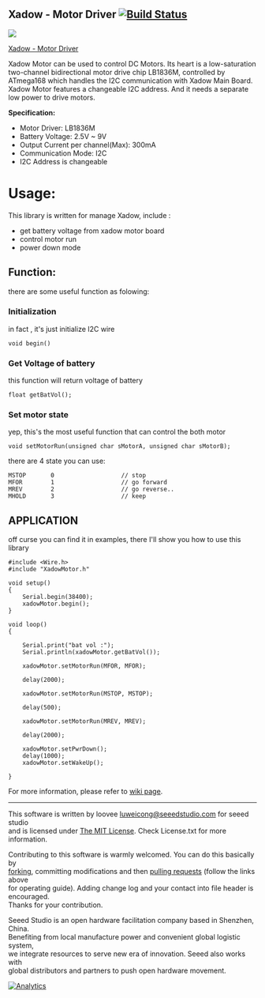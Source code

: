 Xadow - Motor Driver  [![Build Status](https://travis-ci.com/Seeed-Studio/Xadow_Motor_Driver.svg?branch=master)](https://travis-ci.com/Seeed-Studio/Xadow_Motor_Driver)
---------------------------------------------------------

![](https://statics3.seeedstudio.com/images/product/x%20motor.jpg)

[Xadow - Motor Driver](https://www.seeedstudio.com/Xadow-Motor-Driver-p-1626.html)

Xadow Motor can be used to control DC Motors. Its heart is a low-saturation two-channel bidirectional motor drive chip LB1836M, controlled by ATmega168 which handles the I2C communication with Xadow Main Board. Xadow Motor features a changeable I2C address. And it needs a separate low power to drive motors.
 
**Specification:**
- Motor Driver: LB1836M
- Battery Voltage: 2.5V ~ 9V
- Output Current per channel(Max): 300mA
- Communication Mode: I2C
- I2C Address is changeable




# Usage:

This library is written for manage Xadow, include :

* get battery voltage from xadow motor board
* control motor run
* power down mode


## Function:


there are some useful function as folowing:

### Initialization
in fact , it's just initialize I2C wire

    void begin()

### Get Voltage of battery
this function will return voltage of battery

    float getBatVol();

### Set motor state
yep, this's the most useful function that can control the both motor

    void setMotorRun(unsigned char sMotorA, unsigned char sMotorB);

there are 4 state you can use:

    MSTOP       0                   // stop
    MFOR        1                   // go forward
    MREV        2                   // go reverse..
    MHOLD       3                   // keep

## APPLICATION

off curse you can find it in examples, there I'll show you how to use this library

    #include <Wire.h>
    #include "XadowMotor.h"
    
    void setup()
    {
        Serial.begin(38400);
        xadowMotor.begin();
    }
    
    void loop()
    {
    
        Serial.print("bat vol :");
        Serial.println(xadowMotor.getBatVol());
        
        xadowMotor.setMotorRun(MFOR, MFOR);
    
        delay(2000);
    
        xadowMotor.setMotorRun(MSTOP, MSTOP);
    
        delay(500);
    
        xadowMotor.setMotorRun(MREV, MREV);
    
        delay(2000);
    
        xadowMotor.setPwrDown();
        delay(1000);
        xadowMotor.setWakeUp();
    
    }



For more information, please refer to [wiki page](http://www.seeedstudio.com/wiki/Xadow_Motor).

    
----


This software is written by loovee [luweicong@seeedstudio.com](luweicong@seeedstudio.com "luweicong@seeedstudio.com") for seeed studio<br>
and is licensed under [The MIT License](http://opensource.org/licenses/mit-license.php). Check License.txt for more information.<br>

Contributing to this software is warmly welcomed. You can do this basically by<br>
[forking](https://help.github.com/articles/fork-a-repo), committing modifications and then [pulling requests](https://help.github.com/articles/using-pull-requests) (follow the links above<br>
for operating guide). Adding change log and your contact into file header is encouraged.<br>
Thanks for your contribution.

Seeed Studio is an open hardware facilitation company based in Shenzhen, China. <br>
Benefiting from local manufacture power and convenient global logistic system, <br>
we integrate resources to serve new era of innovation. Seeed also works with <br>
global distributors and partners to push open hardware movement.<br>


[![Analytics](https://ga-beacon.appspot.com/UA-46589105-3/Xadow_Motor_Driver)](https://github.com/igrigorik/ga-beacon)
